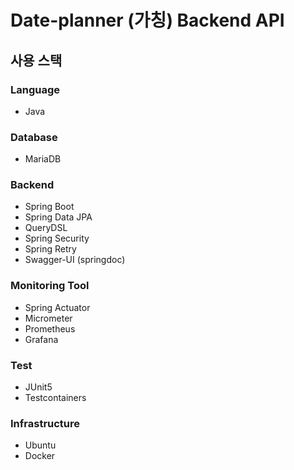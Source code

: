 # Date-planner (가칭) Backend API

## 사용 스택

### Language
* Java

### Database
* MariaDB

### Backend
* Spring Boot
* Spring Data JPA
* QueryDSL
* Spring Security
* Spring Retry
* Swagger-UI (springdoc)

### Monitoring Tool
* Spring Actuator
* Micrometer
* Prometheus
* Grafana

### Test
* JUnit5
* Testcontainers

### Infrastructure
* Ubuntu
* Docker
